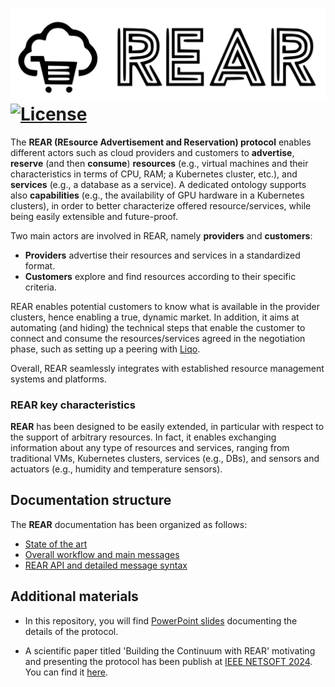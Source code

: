 ![Alt text](./images/logo.svg)
[![License](https://img.shields.io/badge/License-Apache%202.0-blue.svg)](LICENSE)
============

The **REAR (REsource Advertisement and Reservation) protocol** enables different actors such as cloud providers and customers to **advertise**, **reserve** (and then **consume**) **resources** (e.g., virtual machines and their characteristics in terms of CPU, RAM; a Kubernetes cluster, etc.), and **services** (e.g., a database as a service).
A dedicated ontology supports also **capabilities** (e.g., the availability of GPU hardware in a Kubernetes clusters), in order to better characterize offered resource/services, while being easily extensible and future-proof.

Two main actors are involved in REAR, namely **providers** and **customers**:

- **Providers** advertise their resources and services in a standardized format.
- **Customers** explore and find resources according to their specific criteria.

REAR enables potential customers to know what is available in the provider clusters, hence enabling a true, dynamic market.
In addition, it aims at automating (and hiding) the technical steps that enable the customer to connect and consume the resources/services agreed in the negotiation phase, such as setting up a peering with [Liqo](https://liqo.io).

Overall, REAR seamlessly integrates with established resource management systems and platforms.

### REAR key characteristics

**REAR** has been designed to be easily extended, in particular with respect to the support of arbitrary resources. In fact, it enables exchanging information about any type of resources and services, ranging from traditional VMs, Kubernetes clusters, services (e.g., DBs), and sensors and actuators (e.g., humidity and temperature sensors).

## Documentation structure

The **REAR** documentation has been organized as follows:

- [State of the art](./docs/review/README.md)
- [Overall workflow and main messages](./docs/messages/README.md)
- [REAR API and detailed message syntax](./docs/api/README.md)

## Additional materials

- In this repository, you will find [PowerPoint slides](./docs/materials/slides/) documenting the details of the protocol.

- A scientific paper titled 'Building the Continuum with REAR' motivating and presenting the protocol has been publish at [IEEE NETSOFT 2024](https://sites.google.com/view/ens2024/program). You can find it [here](https://hdl.handle.net/11583/2989397).
